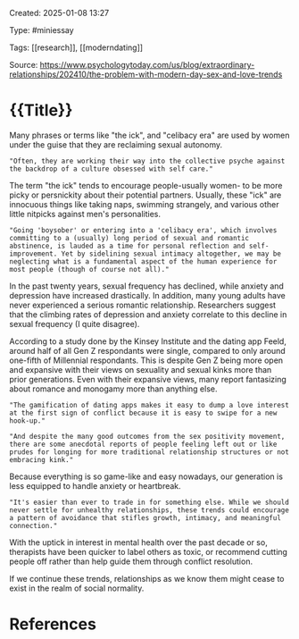 Created: 2025-01-08 13:27

Type: #miniessay 

Tags: [[research]], [[moderndating]]

Source: https://www.psychologytoday.com/us/blog/extraordinary-relationships/202410/the-problem-with-modern-day-sex-and-love-trends

# {{Title}}

Many phrases or terms like "the ick", and "celibacy era" are used by women under the guise that they are reclaiming sexual autonomy.

    "Often, they are working their way into the collective psyche against the backdrop of a culture obsessed with self care."

The term "the ick" tends to encourage people-usually women- to be more picky or persnickity about their potential partners. Usually, these "ick" are innocuous things like taking naps, swimming strangely, and various other little nitpicks against men's personalities.

    "Going 'boysober' or entering into a 'celibacy era', which involves committing to a (usually) long period of sexual and romantic abstinence, is lauded as a time for personal reflection and self-improvement. Yet by sidelining sexual intimacy altogether, we may be neglecting what is a fundamental aspect of the human experience for most people (though of course not all)."

In the past twenty years, sexual frequency has declined, while anxiety and depression have increased drastically. In addition, many young adults have never experienced a serious romantic relationship. Researchers suggest that the climbing rates of depression and anxiety correlate to this decline in sexual frequency (I quite disagree).

According to a study done by the Kinsey Institute and the dating app Feeld, around half of all Gen Z respondants were single, compared to only around one-fifth of Millennial respondants. This is despite Gen Z being more open and expansive with their views on sexuality and sexual kinks more than prior generations. Even with their expansive views, many report fantasizing about romance and monogamy more than anything else.

    "The gamification of dating apps makes it easy to dump a love interest at the first sign of conflict because it is easy to swipe for a new hook-up."

    "And despite the many good outcomes from the sex positivity movement, there are some anecdotal reports of people feeling left out or like prudes for longing for more traditional relationship structures or not embracing kink."

Because everything is so game-like and easy nowadays, our generation is less equipped to handle anxiety or heartbreak.

    "It's easier than ever to trade in for something else. While we should never settle for unhealthy relationships, these trends could encourage a pattern of avoidance that stifles growth, intimacy, and meaningful connection."

With the uptick in interest in mental health over the past decade or so, therapists have been quicker to label others as toxic, or recommend cutting people off rather than help guide them through conflict resolution.

If we continue these trends, relationships as we know them might cease to exist in the realm of social normality.

# References

